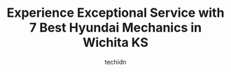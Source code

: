 ---
layout: ampstory
image: https://images.unsplash.com/photo-1579124687068-35cd8a9eeba9?ixlib=rb-4.0.3&ixid=MnwxMjA3fDB8MHxwaG90by1wYWdlfHx8fGVufDB8fHx8&auto=format&fit=crop&w=640&h=853&q=80
author: techidn
featured: false
description: Entrust your vehicle to the 7 best Hyundai Mechanic in Wichita KS, USA and experience the difference they can make. With their extensive knowledge, state-of-the-art facilities, and commitmen
title: Experience Exceptional Service with 7 Best Hyundai Mechanics in Wichita KS
cover:
   title: Experience Exceptional Service with 7 Best Hyundai Mechanics in Wichita KS
   subtitle: Rickpate
   background: https://images.unsplash.com/photo-1579124687068-35cd8a9eeba9?ixlib=rb-4.0.3&ixid=MnwxMjA3fDB8MHxwaG90by1wYWdlfHx8fGVufDB8fHx8&auto=format&fit=crop&w=640&h=853&q=80

pages: 
 - layout: thirds
   top: <h1>#1 Yost Auto Service</h1>
   bottom: "<p>Yost is outstanding.Always helpful. Dont do work that doesnt need to be done. Fair. I recommend them to everyone. Bonus - the coffee machine is stellar if you have to wa</p>"
   background: https://www.knot35.com/toplist/wp-content/uploads/2023/06/best-hyundai-mechanic-1-in-wichita-ks-1685834559.jpeg
   backgroundblur: true
 - layout: thirds
   top: <h1>#2 Trinity Auto Service</h1>
   bottom: "<p>3415 S Broadway, Wichita, KS 67216, United States</p>"
   background: https://www.knot35.com/toplist/wp-content/uploads/2023/06/best-hyundai-mechanic-2-in-wichita-ks-1685834560.jpeg
   cta:
      link: https://www.knot35.com/toplist/experience-exceptional-service-with-7-best-hyundai-mechanics-in-wichita-ks/
      text: Experience Exceptional Service with 7 Best Hyundai Mechanics in Wichita KS
 - layout: thirds
   top: <h1>#3 Just Right Auto Repair</h1>
   bottom: "<p>4312 W Central Ave, Wichita, KS 67212, United States</p>"
   background: https://www.knot35.com/toplist/wp-content/uploads/2023/06/best-hyundai-mechanic-3-in-wichita-ks-1685834560.jpeg
   cta:
      link: https://www.knot35.com/toplist/experience-exceptional-service-with-7-best-hyundai-mechanics-in-wichita-ks/
      text: Experience Exceptional Service with 7 Best Hyundai Mechanics in Wichita KS
 - layout: thirds
   top: <h1>#4 Myers Automotive</h1>
   bottom: "<p>7585 W 21st St, Wichita, KS 67205, United States</p>"
   background: https://images.unsplash.com/photo-1608411404720-c8f0417bcdba?ixlib=rb-4.0.3&ixid=MnwxMjA3fDB8MHxwaG90by1wYWdlfHx8fGVufDB8fHx8&auto=format&fit=crop&w=640&h=853&q=80
   cta:
      link: https://www.knot35.com/toplist/experience-exceptional-service-with-7-best-hyundai-mechanics-in-wichita-ks/
      text: Experience Exceptional Service with 7 Best Hyundai Mechanics in Wichita KS
 - layout: thirds
   top: <h1>#5 HD Automotive</h1>
   bottom: "<p>1501 W Douglas Ave, Wichita, KS 67213, United States</p>"
   background: https://images.unsplash.com/photo-1522441815192-d9f04eb0615c?ixlib=rb-4.0.3&ixid=MnwxMjA3fDB8MHxwaG90by1wYWdlfHx8fGVufDB8fHx8&auto=format&fit=crop&w=640&h=853&q=80
   cta:
      link: https://www.knot35.com/toplist/experience-exceptional-service-with-7-best-hyundai-mechanics-in-wichita-ks/
      text: Experience Exceptional Service with 7 Best Hyundai Mechanics in Wichita KS
 - layout: thirds
   top: <h1>#6 Wheat State Automotive Repair</h1>
   bottom: "<p>5522 E Harry St, Wichita, KS 67218, United States</p>"
   background: https://images.unsplash.com/photo-1609083590460-7b8cc0ca65f8?ixlib=rb-4.0.3&ixid=MnwxMjA3fDB8MHxwaG90by1wYWdlfHx8fGVufDB8fHx8&auto=format&fit=crop&w=640&h=853&q=80
   cta:
      link: https://www.knot35.com/toplist/experience-exceptional-service-with-7-best-hyundai-mechanics-in-wichita-ks/
      text: Experience Exceptional Service with 7 Best Hyundai Mechanics in Wichita KS
 - layout: thirds
   top: <h1>#7 Peniston Automotive</h1>
   bottom: "<p>2101 E Central Ave, Wichita, KS 67214, United States</p>"
   background: https://images.unsplash.com/photo-1553949345-eb786bb3f7ba?ixlib=rb-4.0.3&ixid=MnwxMjA3fDB8MHxwaG90by1wYWdlfHx8fGVufDB8fHx8&auto=format&fit=crop&w=640&h=853&q=80
   cta:
      link: https://www.knot35.com/toplist/experience-exceptional-service-with-7-best-hyundai-mechanics-in-wichita-ks/
      text: Experience Exceptional Service with 7 Best Hyundai Mechanics in Wichita KS
 - layout: thirds
   middle: Continue reading...
   background: https://plus.unsplash.com/premium_photo-1664640458616-3c74f8cb4589?ixlib=rb-4.0.3&ixid=MnwxMjA3fDB8MHxwaG90by1wYWdlfHx8fGVufDB8fHx8&auto=format&fit=crop&w=640&h=853&q=80
   cta:
      link: https://www.knot35.com/toplist/experience-exceptional-service-with-7-best-hyundai-mechanics-in-wichita-ks/
      text: Experience Exceptional Service with 7 Best Hyundai Mechanics in Wichita KS
      
---
